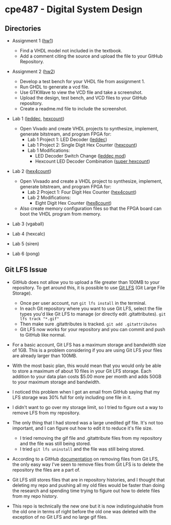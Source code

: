 # cpe487 - Digital System Design

## Directories

- Assignment 1 ([hw1](./hw1))
  - Find a VHDL model not included in the textbook.
  - Add a comment citing the source and upload the file to your GitHub Repository. 
  
- Assignment 2 ([hw2](./hw2))
  - Develop a test bench for your VHDL file from assignment 1.
  - Run GHDL to generate a vcd file.
  - Use GTKWave to view the VCD file and take a screenshot.
  - Upload the design, test bench, and VCD files to your GitHub repository.
  - Create a readme.md file to include the screenshot.

- Lab 1 ([leddec](./lab1/leddec), [hexcount](./lab1/hexcount))
  - Open Vivado and create VHDL projects to synthesize, implement, generate bitstream, and program FPGA for:
    - Lab 1 Project 1: LED Decoder ([leddec](./lab1/leddec))
	- Lab 1 Project 2: Single Digit Hex Counter ([hexcount](./lab1/hexcount))
	- Lab 1 Modifications:
	  - LED Decoder Switch Change ([leddec mod](./lab1/leddec/mod))
	  - Hexcount LED Decoder Combination ([super hexcount](./lab1/hexcount/super))

- Lab 2 ([hex4count](./lab2/hex4count))
  - Open Vivaado and create a VHDL project to synthesize, implement, generate bitstream, and program FPGA for:
    - Lab 2 Project 1: Four Digit Hex Counter ([hex4count](./lab2/hex4count))
	- Lab 2 Modifications: 
	  - Eight Digit Hex Counter ([hex8count](./lab2/hex8count))
  - Also create memory configuration files so that the FPGA board can boot the VHDL program from memory.
  
- Lab 3 (vgaball)

- Lab 4 (hexcalc)

- Lab 5 (siren)

- Lab 6 (pong)

## Git LFS Issue

- GitHub does not allow you to upload a file greater than 100MB to your repository.
To get around this, it is possible to use [Git LFS](https://git-lfs.github.com/) (Git Large File Storage).
  - Once per user account, run `git lfs install` in the terminal.
  - In each Git repository where you want to use Git LFS, select the file types you'd like Git LFS to manage (or directly edit .gitattributes).  `git lfs track "*.gif"`
  - Then make sure .gitattributes is tracked.  `git add .gitattributes`
  - Git LFS now works for your repository and you can commit and push to GitHub like normal.

- For a basic account, Git LFS has a maximum storage and bandwidth size of 1GB.
This is a problem considering if you are using Git LFS your files are already larger than 100MB.
- With the most basic plan, this would mean that you would only be able to store a maximum of about 10 files in your Git LFS storage.
Each addition to your data plan costs $5.00 more per month and adds 50GB to your maximum storage and bandwidth.
- I noticed this problem when I got an email from GitHub saying that my LFS storage was 30% full for only including one file in it.
- I didn't want to go over my storage limit, so I tried to figure out a way to remove LFS from my repository.
- The only thing that I had stored was a large unedited gif file. It's not too important, and I can figure out how to edit it to reduce it's file size.

  - I tried removing the gif file and .gitattribute files from my repository and the file was still being stored.
  - I tried `git lfs uninstall` and the file was still being stored.
- According to a GitHub [documentation](https://docs.github.com/en/repositories/working-with-files/managing-large-files/removing-files-from-git-large-file-storage) on removing files from Git LFS, the only easy way I've seen to remove files from Git LFS is to delete the repository the files are a part of.
- Git LFS still stores files that are in repository histories, and I thought that deleting my repo and pushing all my old files would be faster than doing the research and spending time trying to figure out how to delete files from my repo history.
- This repo is technically the new one but it is now indistinguishable from the old one in terms of right before the old one was deleted with the exception of no Git LFS and no large gif files. 
